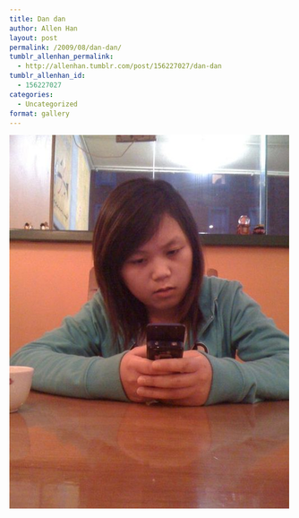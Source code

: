 ```yaml
---
title: Dan dan
author: Allen Han
layout: post
permalink: /2009/08/dan-dan/
tumblr_allenhan_permalink:
  - http://allenhan.tumblr.com/post/156227027/dan-dan
tumblr_allenhan_id:
  - 156227027
categories:
  - Uncategorized
format: gallery
---
```

[<img class="alignnone size-full wp-image-443" alt="vv8tkg8GUqr8vqk6GZPcOOt9o1_" src="/images/uploads/2013/03/vv8tkg8GUqr8vqk6GZPcOOt9o1_.jpg" width="500" height="667" />][1]

 [1]: /images/uploads/2013/03/vv8tkg8GUqr8vqk6GZPcOOt9o1_.jpg
